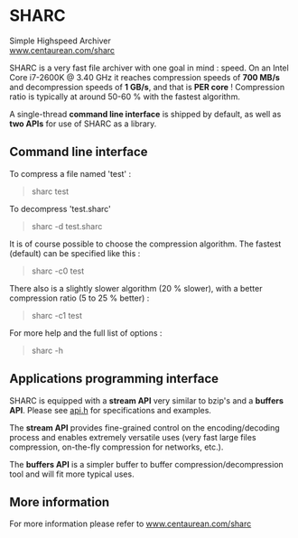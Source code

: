 SHARC
======

Simple Highspeed Archiver<br/>www.centaurean.com/sharc

SHARC is a very fast file archiver with one goal in mind : speed.
On an Intel Core i7-2600K @ 3.40 GHz it reaches compression speeds of <b>700 MB/s</b> and decompression speeds of <b>1 GB/s</b>, and that is <b>PER core</b> !
Compression ratio is typically at around 50-60 % with the fastest algorithm.

A single-thread <b>command line interface</b> is shipped by default, as well as <b>two APIs</b> for  use of SHARC as a library.

Command line interface
-----------------------

To compress a file named 'test' :
> sharc test

To decompress 'test.sharc'
> sharc -d test.sharc

It is of course possible to choose the compression algorithm. The fastest (default) can be specified like this :
> sharc -c0 test

There also is a slightly slower algorithm (20 % slower), with a better compression ratio (5 to 25 % better) :
> sharc -c1 test

For more help and the full list of options :
> sharc -h

Applications programming interface
-----------------------------------

SHARC is equipped with a <b>stream API</b> very similar to bzip's and a <b>buffers API</b>. Please see <a href="https://github.com/centaurean/sharc/blob/master/src/api.h">api.h</a> for specifications and examples.

The <b>stream API</b> provides fine-grained control on the encoding/decoding process and enables extremely versatile uses (very fast large files compression, on-the-fly compression for networks, etc.).

The <b>buffers API</b> is a simpler buffer to buffer compression/decompression tool and will fit more typical uses.

More information
-----------------
For more information please refer to <a href="www.centaurean.com/sharc">www.centaurean.com/sharc</a>
